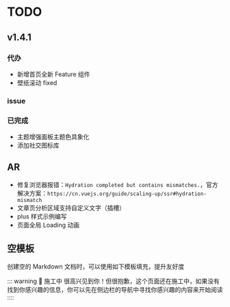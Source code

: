# TODO

## v1.4.1

### 代办

- 新增首页全新 Feature 组件
- 壁纸滚动 fixed

### issue

### 已完成

- 主题增强面板主题色具象化
- 添加社交图标库

## AR

- 修复浏览器报错：`Hydration completed but contains mismatches.`，官方解决方案：`https://cn.vuejs.org/guide/scaling-up/ssr#hydration-mismatch`
- 文章页分析区域支持自定义文字（插槽）
- plus 样式示例编写
- 页面全局 Loading 动画

## 空模板

创建空的 Markdown 文档时，可以使用如下模板填充，提升友好度

::: warning 🚧 施工中
很高兴见到你！但很抱歉，这个页面还在施工中，如果没有找到你感兴趣的信息，你可以先在侧边栏的导航中寻找你感兴趣的内容来开始阅读
::::
